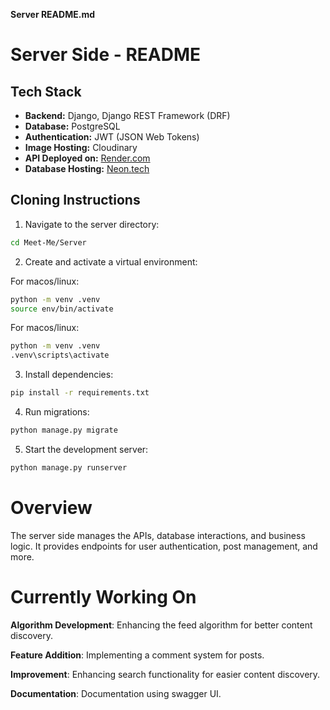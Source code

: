 
**Server README.md**

# Server Side - README

## Tech Stack

- **Backend:** Django, Django REST Framework (DRF)
- **Database:** PostgreSQL
- **Authentication:** JWT (JSON Web Tokens)
- **Image Hosting:** Cloudinary
- **API Deployed on:** [Render.com](https://render.com)
- **Database Hosting:** [Neon.tech](https://neon.tech)

## Cloning Instructions

1. Navigate to the server directory:
```bash
cd Meet-Me/Server
```
2. Create and activate a virtual environment:

For macos/linux:
```bash
python -m venv .venv
source env/bin/activate
```
For macos/linux:
```bash
python -m venv .venv
.venv\scripts\activate
```
3. Install dependencies:


```bash
pip install -r requirements.txt
```

4. Run migrations:

```bash
python manage.py migrate
```
5. Start the development server:
```bash
python manage.py runserver
```

# Overview
The server side manages the APIs, database interactions, and business logic. It provides endpoints for user authentication, post management, and more.

# Currently Working On
**Algorithm Development**: Enhancing the feed algorithm for better content discovery.

**Feature Addition**: Implementing a comment system for posts.

**Improvement**: Enhancing search functionality for easier content discovery.

**Documentation**: Documentation using swagger UI.
